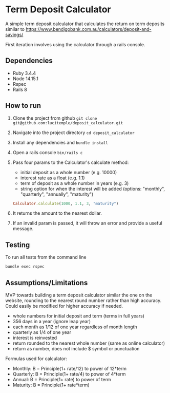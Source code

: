 # Term Deposit Calculator

A simple term deposit calculator that calculates the return on term deposits similar to https://www.bendigobank.com.au/calculators/deposit-and-savings/

First iteration involves using the calculator through a rails console.

## Dependencies

 * Ruby 3.4.4
 * Node 14.15.1
 * Rspec
 * Rails 8

## How to run

1. Clone the project from github `git clone git@github.com:lucitemple/deposit_calculator.git`
2. Navigate into the project directory `cd deposit_calculator`
3. Install any dependencies and `bundle install`
4. Open a rails console `bin/rails c`
5. Pass four params to the Calculator's calculate method:
    - initial deposit as a whole number (e.g. 10000)
    - interest rate as a float (e.g. 1.1)
    - term of deposit as a whole number in years (e.g. 3)
    - string option for when the interest will be added (options: "monthly", "quarterly", "annually", "maturity")

    ```ruby
    Calculator.calculate(1000, 1.1, 3, "maturity")
    ``` 
6. It returns the amount to the nearest dollar.
7. If an invalid param is passed, it will throw an error and provide a useful message.

## Testing
To run all tests from the command line

```bash
bundle exec rspec
```

## Assumptions/Limitations

MVP towards building a term deposit calculator similar the one on the website,
 rounding to the nearest round number rather than high accuracy. Could easily be modified for higher accuracy if needed. 

- whole numbers for initial deposit and term (terms in full years)
- 356 days in a year (ignore leap year)
- each month as 1/12 of one year regardless of month length
- quarterly as 1/4 of one year
- interest is reinvested
- return rounded to the nearest whole number (same as online calculator)
- return as number, does not include $ symbol or punctuation

Formulas used for calculator:

<!-- - Daily: B = Principle(1+ rate/365) to power of 365*term -->
- Monthly: B = Principle(1+ rate/12) to power of 12*term
- Quarterly: B = Principle(1+ rate/4) to power of 4*term
- Annual: B = Principle(1+ rate) to power of term
- Maturity: B = Principle(1+ rate*term) 
